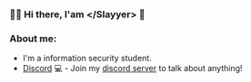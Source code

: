 ### :man_technologist: Hi there, I'am \</Slayyer> 👋
### About me:
- I'm a information security student.
- [Discord](https://discord.gg/Pve2xbT) 💻 - Join my [discord server](https://discord.gg/Pve2xbT) to talk about anything!
<!--
**Slayyer-dev/Slayyer-dev** is a ✨ _special_ ✨ repository because its `README.md` (this file) appears on your GitHub profile.

Here are some ideas to get you started:

- 🔭 I’m currently working on ...
- 🌱 I’m currently learning ...
- 👯 I’m looking to collaborate on ...
- 🤔 I’m looking for help with ...
- 💬 Ask me about ...
- 📫 How to reach me: ...
- 😄 Pronouns: ...
- ⚡ Fun fact: ...
-->
